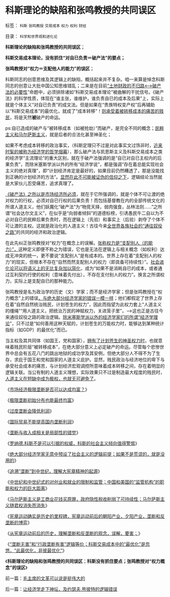 # 科斯理论的缺陷和张鸣教授的共同误区

标签： `科斯` `张鸣教授` `交易成本` `权力` `权利` `财经` 

目录： `科学和世界观和进化论`

**科斯理论的缺陷和张鸣教授的共同误区**；

**科斯交易成本理论，没有抓住“对自已负责＝破产法”的要点；**

**张鸣教授对“权力＝支配他人的能力”的误区**；

科斯同志的创意思维及其逻辑上的缺陷，概括起来并不复杂。咱一来算是悼念科斯同志的创意让大批中国公知思维错乱；二来是在目前[“土地财政的不归路<——>破产法的必要性](../../../2013/9/18/《破产法》难产，不如先恢复债务奴隶制.md)”命题中，必须排除诸如“科斯交易成本理论”被曲解的干扰信号。《破产法》的科学性质，体现在“谁主张，谁维护，谁负责自已的成本及后果”上，实际上就是个体主义“对自已负责”的成文法。但是如果在“贵族特权变产权”后再辅助以“科斯交易成本”的最优化，就成了“成本转移”！[则承受着被转移成本的痛苦的贱民](../../../2013/4/14/成本是个体利益感受的痛苦.md)，将是天然**被**破产的命运。

ps:自已造成的破产与“被转移成本（如被抢劫）”而破产，是完全不同的概念；[民粹主义和马尔萨斯主义](../../../2013/3/10/马尔萨斯主义就是封建社会及特征.md)，就是后者的合法化甚至神圣化；



如果不考虑成本转移的政治事实，（科斯定理只不过是对此事实文过饰非时，[近来时髦的被称为经济学的哲学烟幕](../../../2013/1/5/“有魄力，敢折腾”，掩护标准答案的烟幕.md)），那么破产法与凯恩斯主义及科斯交易成本之类的经济学“主流理论”的重大区别，就在于破产法强调的是“自已对自已主权内的后果负责”，而除米塞斯学派以外的所有“经济学说”，都是强调“存在着总能实现社会主义的绝对真理”，即“计划经济肯定是最好的，如果目前仍然糟透了，那是没能找到正确的计划经济的方法”。[显然在此不可能被证伪的信仰之下](../../../2013/9/21/绝大部分经济学家，不是荒谬的，就是邪恶的，或者没用的.md)，逻辑结论当然就是大家伙儿忍受痛苦，追求真理了。



[《破产法》之所以是市场经济所必须](../../../2013/9/16/当凯恩斯主义高房价，让有钱的人向欠债的大爷倾斜.md)，就在于它所强调的，就是个体不可让渡的绝对权力的行权，必须对自已行权的后果负责！而包括基督教在内的全部传统文化的所谓人道主义，他们妖魔化“破产法”为“物竞天择，弱肉强食，丛林法则……”之所谓“社会达尔文主义”，在似乎是“向弱者倾斜”的道德标榜，引诱愚民牛二自以为不必对自已的民粹后果负责时，而在逻辑上（先验）和事实上（后验）剥夺了个体不可让渡的主权。这就是政治化的人道主义！古往今来[全世界各族社会的“通往奴役之路”](../../../2013/9/22/宪章运动确实是历史的里程碑.md)的共同的经济和政治逻辑。

在此先纠正张鸣教授对“权力”在概念上的误解。[张称权力是“支配别人（的能力）”，](http://blog.sina.com.cn/s/blog_4ac7a2f50102ea6c.html)这种定义即便不称之为错误，它也是无法在逻辑上与相关概念（如权利）达成无冲突的统一，更不要说“支配别人”是有成本的。世界上存在着“支配别人的权力”的现实，但根本不存在“自然而然支配别人的权力（即具备可持续性）”。[社会进化论可以将语义上的无比复杂加以简化](../../../2013/9/12/绝对的权力，不允许有人为的限制.md)，成为“如果不是消耗自已的成本，或者通过互利契约行使的权利（意味着先付出），不存在支付别人的权力”。换言之所谓权力，实际上是支配自已的那种能力。



张鸣教授是名为政治学的历史（文）学家；而不是经济学家；但是张鸣教授在“权力概念”上的错误[，与绝大部分经济学家的错误一模一样](../../../2013/9/21/绝大部分经济学家，不是荒谬的，就是邪恶的，或者没用的.md)；他们都假定了世界上存在着“自然自然统治贱民，计划苍生的权力”，因此而指望为此权力套上“人道主义的缰绳”“用人道主义，把统治万民的神赋权力，关进笼子里”，——>这也正是古往今来通往奴役之路的政治逻辑。[除米塞斯学派以外的经济学家们的所谓“经济学理论](../../../2011/1/27/米塞斯《人类行为的经济学分析》的分析.md)”，只不过是“如何善用这种天赋的，计划苍生的万能权力时，能够达到某种统计指标（如GDP）的最优化”而已。

当主权及其共同体（如国王，党和国家），[拥有了计划苍生的神圣权力时](../../../2009/6/16/三脚猫真理观支持着计划苍生的优越信念.md)，也就意味着贱民阶层“被转移成本”，在绝大部分意义上必定破产的命运。尽管每个悲惨世界中总会有五花八门的跳出地狱的成功学及其安例，但绝大部分人不得不为了生存，求庇于国王和党和国家的人道主义庇护。显然，贱民政治与经济地位的卑下与承受社会成本的痛苦，与计划经济宏观调控所意味着成本转移之间，存在着明显的逻辑关联。当公有制的人道主义理想，实际效果只不过是制造最大程度的贱民时，[人道主义在短缺中成为极权，也就无可避免了](../../../2010/12/29/平均短缺原理：物价上涨不回落！.md)。



《[市场经济极限垄断是否可以达成均富？](../../../2009/9/15/市场经济极限垄断是否可以达成均富？.md)》

《[极限垄断初始分布也能最终均富](../../../2009/9/15/极限垄断初始分布也能最终均富.md)》

《[过度垄断会降低利润](../../../2009/9/15/过度垄断反而会降低利润.md)》

《[国际贸易不能提高国内垄断利润](http://blog.sina.com.cn/s/blog_5563a64d0100eve4.html)》

《[垄断与收入成相关是局部性的错觉](../../../2009/9/16/垄断与收入成正相关是局部性的错觉.md)》

《[罗纳德.科斯不是可以引据的权威，科斯的社会主义倾向值得警惕](../../../2013/9/19/罗纳德.科斯不是可以引据的权威，及薛兆丰；.md)》

《[绝大部分经济学家无意中预设了社会主义的逻辑前提；如果不是荒谬的，就是没用的](../../../2013/9/21/绝大部分经济学家，不是荒谬的，就是邪恶的，或者没用的.md)》

《[追溯“垄断”到中世纪，理解大宪章精神的起源](../../../2013/9/21/追溯“垄断”到中世纪，理解大宪章精神的起源.md)》

《[中世纪和中世纪式的对创业和就业的限制和监管；中国和美国的“监管机构”的职能和权力的巨大距离](../../../2013/9/21/中世纪对商业，创业，就业的限制，监管，和工商管理.md)》

《[马尔萨斯主义是工商业花钱买原罪，政府隐性税收削弱了可持续性；马尔萨斯主义随君权消失而消失](../../../2013/9/22/马尔萨斯主义花钱买原罪，政府隐性税收削弱了可持续性；.md)》

《[宪章运动确实是历史的里程碑，宪章运动前后的朝阳产业，夕阳产业，垄断和反垄断的博弈](../../../2013/9/22/宪章运动确实是历史的里程碑.md)》

《[从宪章运动前后的历史，理解垄断和反垄断的观念，误解，要害；](../../../2013/9/22/从宪章运动前后的历史，理解垄断和反垄断的观念，误解，要害；.md)》

《[“垄断无害”和“行政垄断有害”逻辑等价；科斯交易成本中的“最优化”是忽悠，“此最优化，非彼最优化”](../../../2013/9/23/科斯交易成本“最优化”的忽悠，此最优化，非彼最优化.md)》

《**科斯理论的缺陷和张鸣教授的共同误区**；**科斯没有抓住要点；张鸣教授对“权力概念”的误区**》

前一篇：[毛主席的文革可以说是挺伟大的](../../../2013/9/23/毛主席的文革可以说是挺伟大的.md)

后一篇：[让经济学走下神坛，及约瑟夫.熊彼特的逻辑错误](../../../2013/9/24/让经济学走下神坛，及约瑟夫.熊彼特的逻辑错误.md)